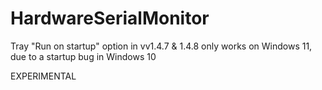 # HardwareSerialMonitor

Tray "Run on startup" option in vv1.4.7 & 1.4.8 only works on Windows 11, due to a startup bug in Windows 10


EXPERIMENTAL


